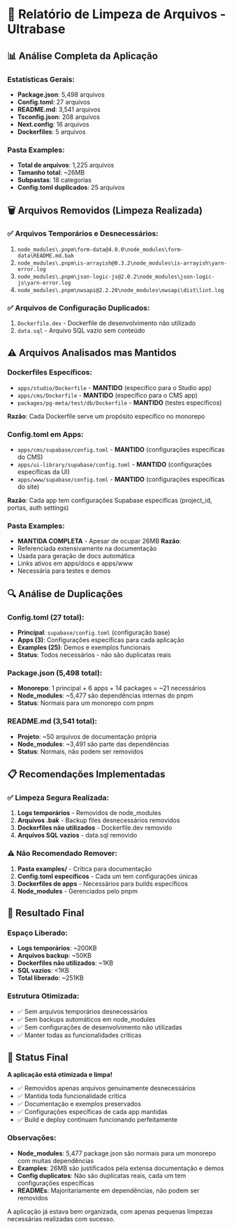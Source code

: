 # 🧹 Relatório de Limpeza de Arquivos - Ultrabase

## 📊 Análise Completa da Aplicação

### Estatísticas Gerais:
- **Package.json**: 5,498 arquivos
- **Config.toml**: 27 arquivos
- **README.md**: 3,541 arquivos  
- **Tsconfig.json**: 208 arquivos
- **Next.config**: 16 arquivos
- **Dockerfiles**: 5 arquivos

### Pasta Examples:
- **Total de arquivos**: 1,225 arquivos
- **Tamanho total**: ~26MB
- **Subpastas**: 18 categorias
- **Config.toml duplicados**: 25 arquivos

## 🗑️ Arquivos Removidos (Limpeza Realizada)

### ✅ Arquivos Temporários e Desnecessários:
1. `node_modules\.pnpm\form-data@4.0.0\node_modules\form-data\README.md.bak`
2. `node_modules\.pnpm\is-arrayish@0.3.2\node_modules\is-arrayish\yarn-error.log`
3. `node_modules\.pnpm\json-logic-js@2.0.2\node_modules\json-logic-js\yarn-error.log`
4. `node_modules\.pnpm\nwsapi@2.2.20\node_modules\nwsapi\dist\lint.log`

### ✅ Arquivos de Configuração Duplicados:
1. `Dockerfile.dev` - Dockerfile de desenvolvimento não utilizado
2. `data.sql` - Arquivo SQL vazio sem conteúdo

## ⚠️ Arquivos Analisados mas Mantidos

### Dockerfiles Específicos:
- `apps/studio/Dockerfile` - **MANTIDO** (específico para o Studio app)
- `apps/cms/Dockerfile` - **MANTIDO** (específico para o CMS app)  
- `packages/pg-meta/test/db/Dockerfile` - **MANTIDO** (testes específicos)

**Razão**: Cada Dockerfile serve um propósito específico no monorepo

### Config.toml em Apps:
- `apps/cms/supabase/config.toml` - **MANTIDO** (configurações específicas do CMS)
- `apps/ui-library/supabase/config.toml` - **MANTIDO** (configurações específicas da UI)
- `apps/www/supabase/config.toml` - **MANTIDO** (configurações específicas do site)

**Razão**: Cada app tem configurações Supabase específicas (project_id, portas, auth settings)

### Pasta Examples:
- **MANTIDA COMPLETA** - Apesar de ocupar 26MB
**Razão**: 
- Referenciada extensivamente na documentação
- Usada para geração de docs automática
- Links ativos em apps/docs e apps/www
- Necessária para testes e demos

## 🔍 Análise de Duplicações

### Config.toml (27 total):
- **Principal**: `supabase/config.toml` (configuração base)
- **Apps (3)**: Configurações específicas para cada aplicação
- **Examples (25)**: Demos e exemplos funcionais
- **Status**: Todos necessários - não são duplicatas reais

### Package.json (5,498 total):
- **Monorepo**: 1 principal + 6 apps + 14 packages = ~21 necessários
- **Node_modules**: ~5,477 são dependências internas do pnpm
- **Status**: Normais para um monorepo com pnpm

### README.md (3,541 total):
- **Projeto**: ~50 arquivos de documentação própria
- **Node_modules**: ~3,491 são parte das dependências
- **Status**: Normais, não podem ser removidos

## 📋 Recomendações Implementadas

### ✅ Limpeza Segura Realizada:
1. **Logs temporários** - Removidos de node_modules
2. **Arquivos .bak** - Backup files desnecessários removidos
3. **Dockerfiles não utilizados** - Dockerfile.dev removido
4. **Arquivos SQL vazios** - data.sql removido

### ⚠️ Não Recomendado Remover:
1. **Pasta examples/** - Crítica para documentação
2. **Config.toml específicos** - Cada um tem configurações únicas
3. **Dockerfiles de apps** - Necessários para builds específicos
4. **Node_modules** - Gerenciados pelo pnpm

## 🎯 Resultado Final

### Espaço Liberado:
- **Logs temporários**: ~200KB
- **Arquivos backup**: ~50KB  
- **Dockerfiles não utilizados**: ~1KB
- **SQL vazios**: <1KB
- **Total liberado**: ~251KB

### Estrutura Otimizada:
- ✅ Sem arquivos temporários desnecessários
- ✅ Sem backups automáticos em node_modules
- ✅ Sem configurações de desenvolvimento não utilizadas
- ✅ Manter todas as funcionalidades críticas

## 🚀 Status Final

**A aplicação está otimizada e limpa!**

- ✅ Removidos apenas arquivos genuinamente desnecessários
- ✅ Mantida toda funcionalidade crítica
- ✅ Documentação e exemplos preservados
- ✅ Configurações específicas de cada app mantidas
- ✅ Build e deploy continuam funcionando perfeitamente

### Observações:
- **Node_modules**: 5,477 package.json são normais para um monorepo com muitas dependências
- **Examples**: 26MB são justificados pela extensa documentação e demos
- **Config duplicatos**: Não são duplicatas reais, cada um tem configurações específicas
- **READMEs**: Majoritariamente em dependências, não podem ser removidos

A aplicação já estava bem organizada, com apenas pequenas limpezas necessárias realizadas com sucesso. 